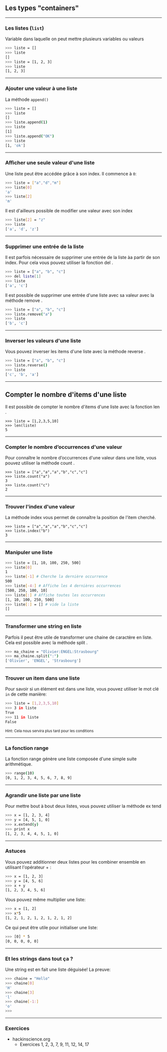 ## Les types "containers"

---

### Les listes (`list`)

Variable dans laquelle on peut mettre plusieurs variables ou valeurs

```bash
>>> liste = []
>>> liste
[]
>>> liste = [1, 2, 3]
>>> liste
[1, 2, 3]
```

---

### Ajouter une valeur à une liste

La méthode `append()`

```bash
>>> liste = []
>>> liste
[]
>>> liste.append(1)
>>> liste
[1]
>>> liste.append("OK")
>>> liste
[1, 'ok']
```

---

### Afficher une seule valeur d'une liste

Une liste peut être accédée grâce à son index. Il commence à `0`:
```bash
>>> liste = ["a","d","m"]
>>> liste[0]
'a'
>>> liste[2]
'm'
```

Il est d'ailleurs possible de modifier une valeur avec son index

```bash
>>> liste[2] = "z"
>>> liste
['a', 'd', 'z']
```

---

### Supprimer une entrée de la liste

Il est parfois nécessaire de supprimer une entrée de la liste àa partir de son index. Pour cela vous pouvez utiliser la fonction del .

```bash
>>> liste = ["a", "b", "c"]
>>> del liste[1]
>>> liste
['a', 'c']
```

 Il est possible de supprimer une entrée d'une liste avec sa valeur avec la méthode remove .

```bash
>>> liste = ["a", "b", "c"]
>>> liste.remove("a")
>>> liste
['b', 'c']
```

---

### Inverser les valeurs d'une liste

Vous pouvez inverser les items d'une liste avec la méthode reverse .

```bash
>>> liste = ["a", "b", "c"]
>>> liste.reverse()
>>> liste
['c', 'b', 'a']
```

---

## Compter le nombre d'items d'une liste

Il est possible de compter le nombre d'items d'une liste avec la fonction len .
```
>>> liste = [1,2,3,5,10]
>>> len(liste)
5
```

---

### Compter le nombre d’occurrences d'une valeur

Pour connaître le nombre d’occurrences d'une valeur dans une liste, vous pouvez utiliser la méthode count .

```
>>> liste = ["a","a","a","b","c","c"]
>>> liste.count("a")
3
>>> liste.count("c")
2
```

---

### Trouver l'index d'une valeur

La méthode index vous permet de connaître la position de l'item cherché.

```
>>> liste = ["a","a","a","b","c","c"]
>>> liste.index("b")
3
```

---

### Manipuler une liste

```bash
>>> liste = [1, 10, 100, 250, 500]
>>> liste[0]
1
>>> liste[-1] # Cherche la dernière occurrence
500
>>> liste[-4:] # Affiche les 4 dernières occurrences
[500, 250, 100, 10]
>>> liste[:] # Affiche toutes les occurrences
[1, 10, 100, 250, 500]
>>> liste[:] = [] # vide la liste
[]
```

---

### Transformer une string en liste

Parfois il peut être utile de transformer une chaine de caractère en liste. Cela est possible avec la méthode split .

```bash
>>> ma_chaine = "Olivier:ENGEL:Strasbourg"
>>> ma_chaine.split(":")
['Olivier', 'ENGEL', 'Strasbourg']
```

---

### Trouver un item dans une liste

Pour savoir si un élément est dans une liste, vous pouvez utiliser le mot clé `in` de cette manière:

```bash
>>> liste = [1,2,3,5,10]
>>> 3 in liste
True
>>> 11 in liste
False
```

<sub>Hint: Cela nous servira plus tard pour les conditions</sub>

---

### La fonction range

La fonction range génère une liste composée d'une simple suite arithmétique.

```bash
>>> range(10)
[0, 1, 2, 3, 4, 5, 6, 7, 8, 9]
```

---

### Agrandir une liste par une liste

Pour mettre bout à bout deux listes, vous pouvez utiliser la méthode ex tend

```bash
>>> x = [1, 2, 3, 4]
>>> y = [4, 5, 1, 0]
>>> x.extend(y)
>>> print x
[1, 2, 3, 4, 4, 5, 1, 0]
```

---

### Astuces

Vous pouvez additionner deux listes pour les combiner ensemble en utilisant l'opérateur + :

```bash
>>> x = [1, 2, 3]
>>> y = [4, 5, 6]
>>> x + y
[1, 2, 3, 4, 5, 6]
```

Vous pouvez même multiplier une liste:

```bash
>>> x = [1, 2]
>>> x*5
[1, 2, 1, 2, 1, 2, 1, 2, 1, 2]
```

Ce qui peut être utile pour initialiser une liste:
```bash
>>> [0] * 5
[0, 0, 0, 0, 0]
```

---

### Et les strings dans tout ça ?

Une string est en fait une liste déguisée! La preuve:
```bash
>>> chaine = "Hello"
>>> chaine[0]
'H'
>>> chaine[3]
'l'
>>> chaine[-1:]
'o'
>>>
```

---

### Exercices

- hackinscience.org
    - Exercices 1, 2, 3, 7, 9, 11, 12, 14, 17
